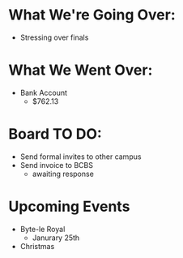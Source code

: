 # What We're Going Over:

- Stressing over finals


# What We Went Over:

- Bank Account
    - $762.13


# Board TO DO:

- Send formal invites to other campus
- Send invoice to BCBS
    - awaiting response


# Upcoming Events

- Byte-le Royal
    - Janurary 25th
- Christmas